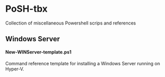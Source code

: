 # PoSH-tbx
Collection of miscellaneous Powershell scrips and references

## Windows Server
#### New-WINServer-template.ps1
Command reference template for installing a Windows Server running on Hyper-V.
